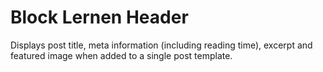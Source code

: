 # Block Lernen Header

Displays post title, meta information (including reading time), excerpt and featured image when added to a single post template.
